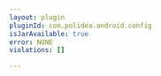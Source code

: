 ```yaml
---
layout: plugin
pluginId: com.polidea.android.config
isJarAvailable: true
error: NONE
violations: []

---
```

